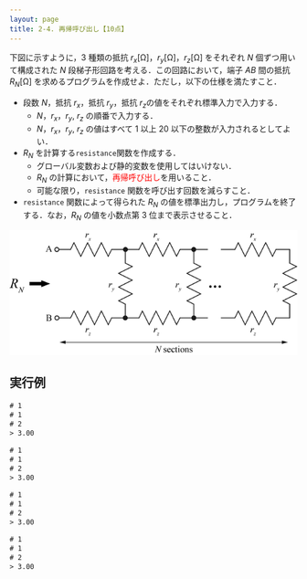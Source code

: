 ```yaml
---
layout: page
title: 2-4. 再帰呼び出し【10点】
---
```

下図に示すように，3 種類の抵抗 $r_x$[Ω]，$r_y$[Ω]，$r_z$[Ω] をそれぞれ $N$ 個ずつ用いて構成された $N$ 段梯子形回路を考える．この回路において，端子 $AB$ 間の抵抗 $R_N$[Ω] を求めるプログラムを作成せよ．ただし，以下の仕様を満たすこと．

- 段数 $N$，抵抗 $r_x$，抵抗 $r_y$，抵抗 $r_z$の値をそれぞれ標準入力で入力する．
  - $N$，$r_x$，$r_y$, $r_z$ の順番で入力する．
  - $N$，$r_x$，$r_y$, $r_z$ の値はすべて 1 以上 20 以下の整数が入力されるとしてよい．
- $R_N$ を計算する`resistance`関数を作成する．
  - グローバル変数および静的変数を使用してはいけない．
  - $R_N$ の計算において，<font color="red">再帰呼び出し</font>を用いること．
  - 可能な限り，`resistance` 関数を呼び出す回数を減らすこと．
- `resistance` 関数によって得られた $R_N$ の値を標準出力し，プログラムを終了する．なお，$R_N$ の値を小数点第 3 位まで表示させること．

![N段梯子形回路](./circuit.png "N段梯子形回路")

## 実行例

```
# 1
# 1
# 2
> 3.00
```

```
# 1
# 1
# 2
> 3.00
```

```
# 1
# 1
# 2
> 3.00
```

```
# 1
# 1
# 2
> 3.00
```
